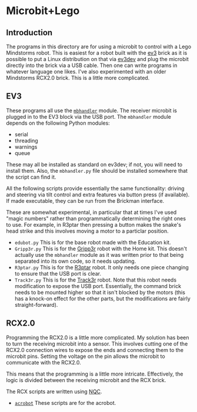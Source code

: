 # Microbit+Lego

## Introduction

The programs in this directory are for using a microbit to control
with a Lego Mindstorms robot.  This is easiest for a robot built with
the [ev3](https://www.lego.com/en-gb/mindstorms) brick as it is
possible to put a Linux distribution on that via
[ev3dev](http://www.ev3dev.org/) and plug the microbit directly into
the brick via a USB cable.  Then one can write programs in whatever
language one likes.  I've also experimented with an older Mindstorms
RCX2.0 brick.  This is a little more complicated.

## EV3

These programs all use the [`mbhandler`](../mbhandler) module.  The
receiver microbit is plugged in to the EV3 block via the USB port.
The `mbhandler` module depends on the following Python modules:

* serial
* threading
* warnings
* queue

These may all be installed as standard on ev3dev; if not, you will
need to install them.  Also, the `mbhandler.py` file should be
installed somewhere that the script can find it.

All the following scripts provide essentially the same functionality:
driving and steering via tilt control and extra features via button
press (if available).
If made executable, they can be run from the Brickman interface.

These are somewhat experimental, in particular that at times I've used
"magic numbers" rather than programmatically determining the right
ones to use.  For example, in R3ptar then pressing a button makes the
snake's head strike and this involves moving a motor to a particlar
position.

* `edubot.py` This is for the base robot made with the Education kit.
* `Gripp3r.py` This is for the
  [Gripp3r](https://www.lego.com/en-gb/mindstorms/build-a-robot/gripp3r)
  robot with the Home kit.  This doesn't actually use the `mbhandler`
  module as it was written prior to that being separated into its own
  code, so it needs updating.
* `R3ptar.py` This is for the
  [R3ptar](https://www.lego.com/en-gb/mindstorms/build-a-robot/r3ptar)
  robot.  It only needs one piece changing to ensure that the USB port
  is clear.
* `Track3r.py` This is for the
  [Track3r](https://www.lego.com/en-gb/mindstorms/build-a-robot/track3r)
  robot.  Note that this robot needs modification to expose the USB
  port.  Essentially, the command brick needs to be mounted higher so
  that it isn't blocked by the motors (this has a knock-on effect for
  the other parts, but the modifications are fairly straight-forward).

## RCX2.0

Programming the RCX2.0 is a little more complicated.  My solution has
been to turn the receiving microbit into a sensor.  This involves
cutting one of the RCX2.0 connection wires to expose the ends and
connecting them to the microbit pins.  Setting the voltage on the pin
allows the microbit to communicate with the RCX2.0.

This means that the programming is a little more intricate.
Effectively, the logic is divided between the receiving microbit and
the RCX brick.

The RCX scripts are written using [NQC](https://github.com/jverne/nqc.git).

* [`acrobot`](acrobot) These scripts are for the acrobot.
